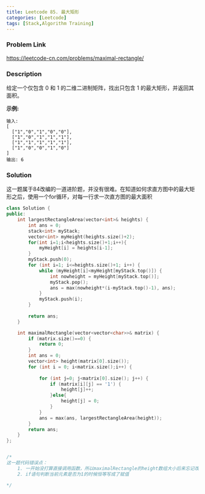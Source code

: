 ```yaml
---
title: Leetcode 85. 最大矩形
categories: [Leetcode]
tags: [Stack,Algorithm Training]
---
```


### Problem Link
https://leetcode-cn.com/problems/maximal-rectangle/

### Description
给定一个仅包含 0 和 1 的二维二进制矩阵，找出只包含 1 的最大矩形，并返回其面积。

<!--more-->

**示例:**

```
输入:
[
  ["1","0","1","0","0"],
  ["1","0","1","1","1"],
  ["1","1","1","1","1"],
  ["1","0","0","1","0"]
]
输出: 6
```

### Solution

这一题属于84改编的一道进阶题，并没有很难。在知道如何求直方图中的最大矩形之后，使用一个for循环，对每一行求一次直方图的最大面积

```c++
class Solution {
public:
    int largestRectangleArea(vector<int>& heights) {
        int ans = 0;
        stack<int> myStack;
        vector<int> myHeight(heights.size()+2);
        for(int i=1;i<heights.size()+1;i++){
            myHeight[i] = heights[i-1];
        }
        myStack.push(0);
        for (int i=1; i<=heights.size()+1; i++) {
            while (myHeight[i]<myHeight[myStack.top()]) {
                int nowheight = myHeight[myStack.top()];
                myStack.pop();
                ans = max(nowheight*(i-myStack.top()-1), ans);
            }
            myStack.push(i);
        }
    
        return ans;
    }

    int maximalRectangle(vector<vector<char>>& matrix) {
        if (matrix.size()==0) {
            return 0;
        }
        int ans = 0;
        vector<int> height(matrix[0].size());
        for (int i = 0; i<matrix.size();i++) {
        
            for (int j=0; j<matrix[0].size(); j++) {
                if (matrix[i][j] == '1') {
                    height[j]++;
                }else{
                    height[j] = 0;
                }
            }
            ans = max(ans, largestRectangleArea(height));
        }
        return ans;
    }
};


/*
这一题代码错误点：
	1. 一开始没打算直接调用函数，所以maximalRectangle的height数组大小后来忘记改
	2. if语句判断当前元素是否为1的时候恒等写成了赋值

*/
```
